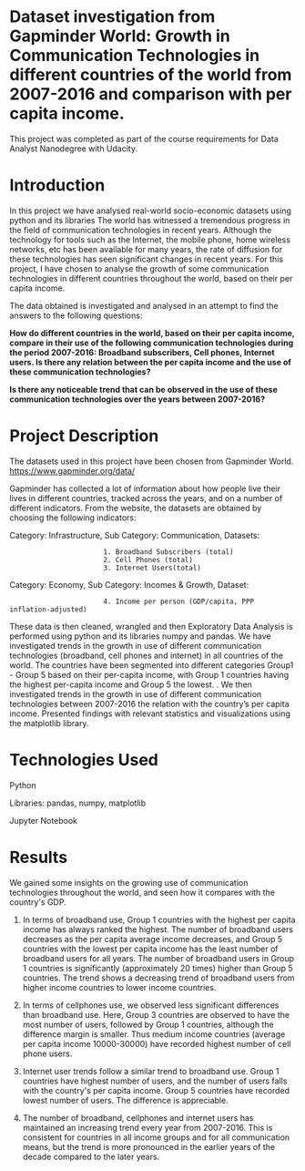# Dataset investigation from Gapminder World: Growth in Communication Technologies in different countries of the world from 2007-2016 and comparison with per capita income.

This project was completed as part of the course requirements for Data Analyst Nanodegree with Udacity.




# Introduction
In this project we have analysed real-world socio-economic datasets using python and its libraries
The world has witnessed a tremendous progress in the field of communication technologies in recent years. Although the technology for tools such as the Internet, the mobile phone, home wireless networks, etc has been available for many years, the rate of diffusion for these technologies has seen significant changes in recent years. For this project, I have chosen to analyse the growth of some communication technologies in different countries throughout the world, based on their per capita income. 

The data obtained is investigated and analysed in an attempt to find the answers to the following questions:

**How do different countries in the world, based on their per capita income, compare in their use of the following communication technologies during the period 2007-2016: Broadband subscribers, Cell phones, Internet users. Is there any relation between the per capita income and the use of these communication technologies?**

**Is there any noticeable trend that can be observed in the use of these communication technologies over the years between 2007-2016?**

# Project Description
The datasets used in this project have been chosen from Gapminder World. https://www.gapminder.org/data/

Gapminder has collected a lot of information about how people live their lives in different countries, tracked across the years, and on a number of different indicators. From the website, the datasets are obtained by choosing the following indicators:

Category: Infrastructure, Sub Category: Communication, Datasets:

                           1. Broadband Subscribers (total)
                           2. Cell Phones (total)
                           3. Internet Users(total)

Category: Economy, Sub Category: Incomes & Growth, Dataset:

                           4. Income per person (GDP/capita, PPP inflation-adjusted)

These data is then cleaned, wrangled and then Exploratory Data Analysis is performed using python and its libraries numpy and pandas. We have investigated trends in the growth in use of different communication technologies (broadband, cell phones and internet) in all countries of the world. The countries have been segmented into different categories Group1 - Group 5 based on their per-capita income, with Group 1 countries having the highest per-capita income and Group 5 the lowest. . We then investigated trends in the growth in use of different communication technologies between 2007-2016 the relation with the country’s per capita income. Presented findings with relevant statistics and visualizations using the matplotlib library.

# Technologies Used

Python

Libraries: pandas, numpy, matplotlib

Jupyter Notebook

# Results

We gained some insights on the growing use of communication technologies throughout the world, and seen how it compares with the country's GDP.

1. In terms of broadband use, Group 1 countries with the highest per capita income has always ranked the highest. The number of broadband users decreases as the per capita average income decreases, and Group 5 countries with the lowest per capita income has the least number of broadband users for all years. The number of broadband users in Group 1 countries is significantly (approximately 20 times) higher than Group 5 countries. The trend shows a decreasing trend of broadband users from higher income countries to lower income countries.

2. In terms of cellphones use, we observed less significant differences than broadband use. Here, Group 3 countries are observed to have the most number of users, followed by Group 1 countries, although the difference margin is smaller. Thus medium income countries (average per capita income 10000-30000) have recorded highest number of cell phone users. 

3. Internet user trends follow a similar trend to broadband use. Group 1 countries have highest number of users, and the number of users falls with the country's per capita income. Group 5 countries have recorded lowest number of users. The difference is appreciable.

4. The number of broadband, cellphones and internet users has maintained an increasing trend every year from 2007-2016. This is consistent for countries in all income groups and for all communication means, but the trend is more pronounced in the earlier years of the decade compared to the later years.
